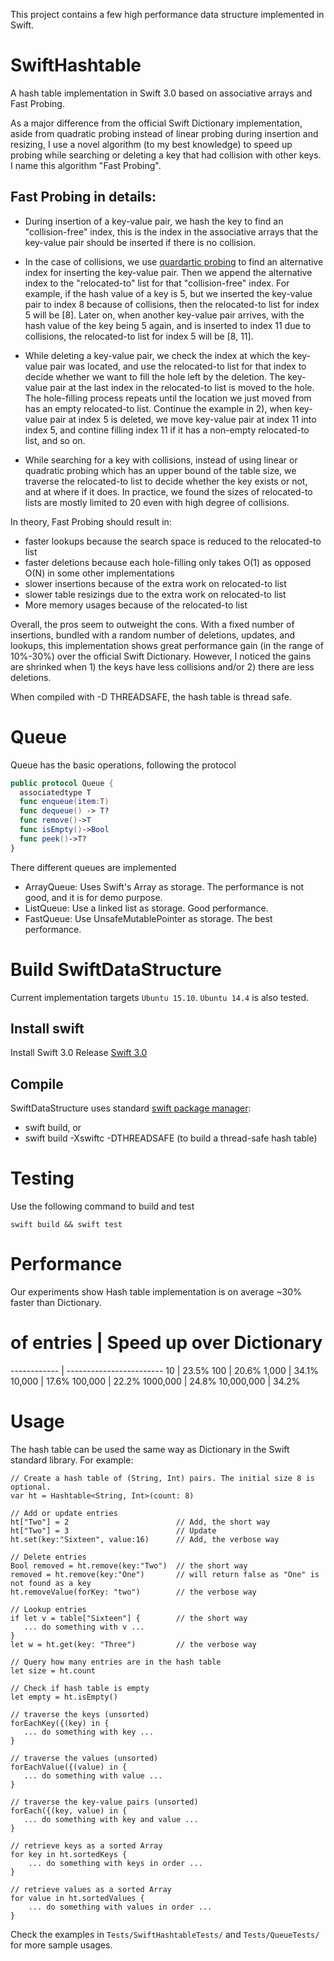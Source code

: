 This project contains a few high performance data structure implemented in Swift.

# SwiftHashtable

A hash table implementation in Swift 3.0 based on associative arrays and Fast Probing.

As a major difference from the official Swift Dictionary implementation, aside 
from quadratic probing instead of linear probing during insertion and resizing, 
I use a novel algorithm (to my best knowledge) to speed up probing while searching 
or deleting a key that had collision with other keys. I name this algorithm "Fast Probing". 

## Fast Probing in details:

* During insertion of a key-value pair, we hash the key to find an "collision-free" index, 
this is the index in the associative arrays that the key-value pair should be inserted if 
there is no collision.

* In the case of collisions, we use [quardartic probing](https://en.wikipedia.org/wiki/Quadratic_probing) 
to find an alternative index for inserting the key-value pair. Then we append the alternative index to
the "relocated-to" list for that "collision-free" index. For example, if the hash value of a key is 5, 
but we inserted the key-value pair to index 8 because of collisions, then the relocated-to list for index
5 will be [8]. Later on, when another key-value pair arrives, with the hash value of the key being 5 again,
and is inserted to index 11 due to collisions, the relocated-to list for index 5 will be [8, 11].

* While deleting a key-value pair, we check the index at which the key-value pair was located, and use the
relocated-to list for that index to decide whether we want to fill the hole left by the deletion. The key-value
pair at the last index in the relocated-to list is moved to the hole. The hole-filling process repeats
until the location we just moved from has an empty relocated-to list. Continue the example in 2), when key-value
pair at index 5 is deleted, we move key-value pair at index 11 into index 5, and contine filling index 11 if
it has a non-empty relocated-to list, and so on.

* While searching for a key with collisions, instead of using linear or quadratic probing which has an upper 
bound of the table size, we traverse the relocated-to list to decide whether the key exists or not, and at where 
if it does. In practice, we found the sizes of relocated-to lists are mostly limited to 20 even with high 
degree of collisions.

In theory, Fast Probing should result in:
* faster lookups because the search space is reduced to the relocated-to list
* faster deletions because each hole-filling only takes O(1) as opposed O(N) in some other implementations
* slower insertions because of the extra work on relocated-to list
* slower table resizings due to the extra work on relocated-to list 
* More memory usages because of the relocated-to list

Overall, the pros seem to outweight the cons. With a fixed number of insertions,
bundled with a random number of deletions, updates, and lookups, this implementation 
shows great performance gain (in the range of 10%-30%) over the official Swift Dictionary. 
However, I noticed the gains are shrinked when 1) the keys have less collisions and/or 
2) there are less deletions.

When compiled with -D THREADSAFE, the hash table is thread safe.

# Queue

Queue has the basic operations, following the protocol
```swift
public protocol Queue {
  associatedtype T
  func enqueue(item:T)
  func dequeue() -> T?
  func remove()->T
  func isEmpty()->Bool
  func peek()->T?
}
```

There different queues are implemented
* ArrayQueue: Uses Swift's Array as storage. The performance is not good, and it is for demo purpose.
* ListQueue: Use a linked list as storage. Good performance.
* FastQueue: Use UnsafeMutablePointer as storage. The best performance.

# Build SwiftDataStructure

Current implementation targets `Ubuntu 15.10`. `Ubuntu 14.4` is also tested.

## Install **swift** 

Install Swift 3.0 Release [Swift 3.0]("https://swift.org/download/")


## Compile

SwiftDataStructure uses standard [swift package manager]("https://github.com/apple/swift-package-manager"):

*	 swift build, or
*    swift build -Xswiftc -DTHREADSAFE (to build a thread-safe hash table)

# Testing

Use the following command to build and test

	swift build && swift test

# Performance

Our experiments show Hash table implementation is on average ~30% faster than Dictionary.

# of entries | Speed up over Dictionary
------------ | ------------------------
10           | 23.5%
100          | 20.6%
1,000        | 34.1%
10,000       | 17.6%
100,000      | 22.2%
1000,000     | 24.8%
10,000,000   | 34.2%

# Usage

The hash table can be used the same way as Dictionary in the Swift standard library. For example:
```
// Create a hash table of (String, Int) pairs. The initial size 8 is optional.
var ht = Hashtable<String, Int>(count: 8)

// Add or update entries
ht["Two"] = 2                        // Add, the short way
ht["Two"] = 3                        // Update
ht.set(key:"Sixteen", value:16)      // Add, the verbose way

// Delete entries
Bool removed = ht.remove(key:"Two")  // the short way
removed = ht.remove(key:"One")       // will return false as "One" is not found as a key
ht.removeValue(forKey: "two")        // the verbose way

// Lookup entries
if let v = table["Sixteen"] {        // the short way
   ... do something with v ...
}
let w = ht.get(key: "Three")         // the verbose way

// Query how many entries are in the hash table
let size = ht.count

// Check if hash table is empty
let empty = ht.isEmpty()

// traverse the keys (unsorted)
forEachKey({(key) in {
   ... do something with key ...
}

// traverse the values (unsorted)
forEachValue({(value) in {
   ... do something with value ...
}

// traverse the key-value pairs (unsorted)
forEach({(key, value) in {
   ... do something with key and value ...
}

// retrieve keys as a sorted Array
for key in ht.sortedKeys {
    ... do something with keys in order ...
}

// retrieve values as a sorted Array
for value in ht.sortedValues {
    ... do something with values in order ...
}
```

Check the examples in `Tests/SwiftHashtableTests/` and `Tests/QueueTests/` for more sample usages.


